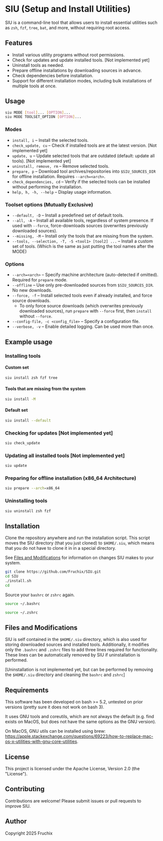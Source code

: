 # SIU (Setup and Install Utilities)

SIU is a command-line tool that allows users to install essential utilities such as `zsh`, `fzf`, `tree`, `bat`, and more, without requiring root access.

## Features
- Install various utility programs without root permissions.
- Check for updates and update installed tools. \[Not implemented yet]
- Uninstall tools as needed.
- Prepare offline installations by downloading sources in advance.
- Check dependencies before installation.
- Support for different installation modes, including bulk installations of multiple tools at once.

## Usage
```bash
siu MODE [tool]... [OPTION]...
siu MODE TOOLSET_OPTION [OPTION]...
```

### Modes
- `install, i` – Install the selected tools.
- `check_update, cu` – Check if installed tools are at the latest version. \[Not implemented yet]
- `update, u` – Update selected tools that are outdated (default: update all tools). \[Not implemented yet]
- `uninstall, remove, rm` – Remove selected tools.
- `prepare, p` – Download tool archives/repositories into `$SIU_SOURCES_DIR` for offline installation. Requires `--arch=<arch>`.
- `check_dependencies, cd` – Verify if the selected tools can be installed without performing the installation.
- `help, h, -h, --help` – Display usage information.

### Toolset options (Mutually Exclusive)
- `--default, -D` – Install a predefined set of default tools.
- `--all, -A` – Install all available tools, regardless of system presence. If used with `--force`, force-downloads sources (overwrites previously downloaded sources).
- `--missing, -M` – Install only the tools that are missing from the system.
- `--tools, --selection, -T, -S <tool1> [tool2] ...` – Install a custom set of tools. (Which is the same as just putting the tool names after the MODE)

### Options
- `--arch=<arch>` – Specify machine architecture (auto-detected if omitted). Required for `prepare` mode.
- `--offline` – Use only pre-downloaded sources from `$SIU_SOURCES_DIR`. No new downloads.
- `--force, -f` – Install selected tools even if already installed, and force source downloads.
  - To only force source downloads (which overwrites previously downloaded sources), run `prepare` with `--force` first, then `install` without `--force`.
- `--config-file, -c <config_file>` – Specify a configuration file.
- `--verbose, -v` – Enable detailed logging. Can be used more than once.

## Example usage
### Installing tools

#### Custom set
```bash
siu install zsh fzf tree
```

#### Tools that are missing from the system
```bash
siu install -M
```

#### Default set
```bash
siu install --default
```

### Checking for updates \[Not implemented yet]
```bash
siu check_update
```

### Updating all installed tools \[Not implemented yet]
```bash
siu update
```

### Preparing for offline installation (x86_64 Architecture)
```bash
siu prepare --arch=x86_64
```

### Uninstalling tools
```bash
siu uninstall zsh fzf
```

## Installation
Clone the repository anywhere and run the installation script.
This script moves the SIU directory (that you just cloned) to `$HOME/.siu`, which means that you do not have to clone it in in a special directory.

See [Files and Modifications](#files-and-modifications) for information on changes SIU makes to your system.
```bash
git clone https://github.com/Fruchix/SIU.git
cd SIU
./install.sh
cd
```

Source your `bashrc` or `zshrc` again.

```bash
source ~/.bashrc
```

```bash
source ~/.zshrc
```

## Files and Modifications

SIU is self contained in the `$HOME/.siu` directory, which is also used for storing downloaded sources and installed tools. 
Additionally, it modifies only the `.bashrc` and `.zshrc` files to add three lines required for functionality. 
These lines can be automatically removed by SIU if uninstallation is performed.

\[Uninstallation is not implemented yet, but can be performed by removing the `$HOME/.siu` directory and cleaning the `bashrc` and `zshrc`]

## Requirements

This software has been developed on bash >= 5.2, untested on prior versions (pretty sure it does not work on bash 3).

It uses GNU tools and coreutils, which are not always the default (e.g. find exists on MacOS, but does not have the same options as the GNU version).

On MacOS, GNU utils can be installed using brew: https://apple.stackexchange.com/questions/69223/how-to-replace-mac-os-x-utilities-with-gnu-core-utilities.

## License
This project is licensed under the Apache License, Version 2.0 (the "License").

## Contributing
Contributions are welcome! Please submit issues or pull requests to improve SIU.

## Author
Copyright 2025 Fruchix

